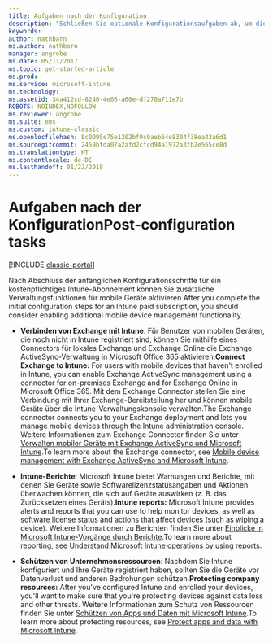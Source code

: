 ```yaml
---
title: Aufgaben nach der Konfiguration
description: "Schließen Sie optionale Konfigurationsaufgaben ab, um die Funktionen der Verwaltung mobiler Geräte zu optimieren."
keywords: 
author: nathbarn
ms.author: nathbarn
manager: angrobe
ms.date: 05/11/2017
ms.topic: get-started-article
ms.prod: 
ms.service: microsoft-intune
ms.technology: 
ms.assetid: 34a412cd-8240-4e06-a60e-df270a711e7b
ROBOTS: NOINDEX,NOFOLLOW
ms.reviewer: angrobe
ms.suite: ems
ms.custom: intune-classic
ms.openlocfilehash: 8c0095e75e1302bf0c9aeb64e8304f38ea43a6d1
ms.sourcegitcommit: 2459bfda07a2afd2cfcd94a1972a3fb2e565ce8d
ms.translationtype: HT
ms.contentlocale: de-DE
ms.lasthandoff: 01/22/2018
---
```

# <a name="post-configuration-tasks"></a><span data-ttu-id="18e63-103">Aufgaben nach der Konfiguration</span><span class="sxs-lookup"><span data-stu-id="18e63-103">Post-configuration tasks</span></span>

[!INCLUDE [classic-portal](../includes/classic-portal.md)]

<span data-ttu-id="18e63-104">Nach Abschluss der anfänglichen Konfigurationsschritte für ein kostenpflichtiges Intune-Abonnement können Sie zusätzliche Verwaltungsfunktionen für mobile Geräte aktivieren.</span><span class="sxs-lookup"><span data-stu-id="18e63-104">After you complete the initial configuration steps for an Intune  paid subscription, you should consider enabling additional mobile device management functionality.</span></span>

-   <span data-ttu-id="18e63-105">**Verbinden von Exchange mit Intune**: Für Benutzer von mobilen Geräten, die noch nicht in Intune registriert sind, können Sie mithilfe eines Connectors für lokales Exchange und Exchange Online die Exchange ActiveSync-Verwaltung in Microsoft Office 365 aktivieren.</span><span class="sxs-lookup"><span data-stu-id="18e63-105">**Connect Exchange to Intune:** For users with mobile devices  that haven't  enrolled in Intune, you can enable Exchange ActiveSync management using a connector for on-premises Exchange and for Exchange Online in  Microsoft Office 365.</span></span> <span data-ttu-id="18e63-106">Mit dem Exchange Connector stellen Sie eine Verbindung mit Ihrer Exchange-Bereitstellung her und können mobile Geräte über die Intune-Verwaltungskonsole verwalten.</span><span class="sxs-lookup"><span data-stu-id="18e63-106">The Exchange connector connects you to your Exchange deployment and lets you manage mobile devices through the Intune administration console.</span></span> <span data-ttu-id="18e63-107">Weitere Informationen zum Exchange Connector finden Sie unter [Verwalten mobiler Geräte mit Exchange ActiveSync und Microsoft Intune](/intune-classic/deploy-use/mobile-device-management-with-exchange-activesync-and-microsoft-intune).</span><span class="sxs-lookup"><span data-stu-id="18e63-107">To learn more about the Exchange connector, see [Mobile device management with Exchange ActiveSync and Microsoft Intune](/intune-classic/deploy-use/mobile-device-management-with-exchange-activesync-and-microsoft-intune).</span></span>

-   <span data-ttu-id="18e63-108">**Intune-Berichte**: Microsoft Intune bietet Warnungen und Berichte, mit denen Sie Geräte sowie Softwarelizenzstatusangaben und Aktionen überwachen können, die sich auf Geräte auswirken (z. B. das Zurücksetzen eines Geräts).</span><span class="sxs-lookup"><span data-stu-id="18e63-108">**Intune reports:** Microsoft Intune provides alerts and reports that you can use to help monitor devices, as well as software license status and actions that affect devices (such as wiping a device).</span></span>  <span data-ttu-id="18e63-109">Weitere Informationen zu Berichten finden Sie unter [Einblicke in Microsoft Intune-Vorgänge durch Berichte](/intune-classic/deploy-use/understand-microsoft-intune-operations-by-using-reports).</span><span class="sxs-lookup"><span data-stu-id="18e63-109">To learn more about reporting, see [Understand Microsoft Intune operations by using reports](/intune-classic/deploy-use/understand-microsoft-intune-operations-by-using-reports).</span></span>

-   <span data-ttu-id="18e63-110">**Schützen von Unternehmensressourcen**: Nachdem Sie Intune konfiguriert und Ihre Geräte registriert haben, sollten Sie die Geräte vor Datenverlust und anderen Bedrohungen schützen.</span><span class="sxs-lookup"><span data-stu-id="18e63-110">**Protecting company resources:** After you've configured Intune and enrolled your devices, you'll want to make sure that you're protecting devices against data loss and other threats.</span></span> <span data-ttu-id="18e63-111">Weitere Informationen zum Schutz von Ressourcen finden Sie unter [Schützen von Apps und Daten mit Microsoft Intune](/intune-classic/deploy-use/protect-apps-and-data-with-microsoft-intune).</span><span class="sxs-lookup"><span data-stu-id="18e63-111">To learn more about protecting resources, see [Protect apps and data with Microsoft Intune](/intune-classic/deploy-use/protect-apps-and-data-with-microsoft-intune).</span></span>
